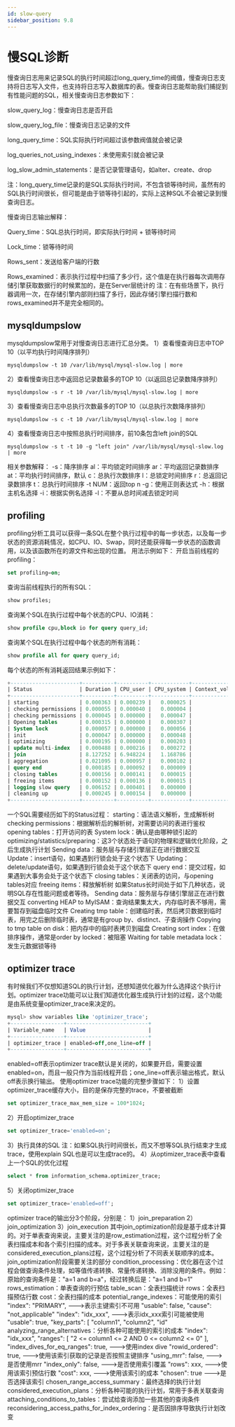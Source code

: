 ```yaml
---
id: slow-query
sidebar_position: 9.8
---
```


# 慢SQL诊断

慢查询日志用来记录SQL的执行时间超过long_query_time的阀值，慢查询日志支持将日志写入文件，也支持将日志写入数据库的表。慢查询日志能帮助我们捕捉到有性能问题的SQL，相关慢查询日志参数如下：

slow_query_log：慢查询日志是否开启

slow_query_log_file：慢查询日志记录的文件

long_query_time：SQL实际执行时间超过该参数阀值就会被记录

log_queries_not_using_indexes：未使用索引就会被记录

log_slow_admin_statements：是否记录管理语句，如alter、create、drop

注：long_query_time记录的是SQL实际执行时间，不包含锁等待时间，虽然有的SQL执行时间很长，但可能是由于锁等待引起的，实际上这种SQL不会被记录到慢查询日志。

慢查询日志输出解释：

Query_time：SQL总执行时间，即实际执行时间 + 锁等待时间

Lock_time：锁等待时间

Rows_sent：发送给客户端的行数

Rows_examined：表示执行过程中扫描了多少行，这个值是在执行器每次调用存储引擎获取数据行的时候累加的，是在Server层统计的
注：在有些场景下，执行器调用一次，在存储引擎内部则扫描了多行，因此存储引擎扫描行数和rows_examined并不是完全相同的。

## mysqldumpslow
mysqldumpslow常用于对慢查询日志进行汇总分类。
1）查看慢查询日志中TOP 10（以平均执行时间降序排列）
```shell
mysqldumpslow -t 10 /var/lib/mysql/mysql-slow.log | more
```
2）查看慢查询日志中返回总记录数最多的TOP 10（以返回总记录数降序排列）
```shell
mysqldumpslow -s r -t 10 /var/lib/mysql/mysql-slow.log | more
```
3）查看慢查询日志中总执行次数最多的TOP 10（以总执行次数降序排列）
```shell
mysqldumpslow -s c -t 10 /var/lib/mysql/mysql-slow.log | more
```
4）查看慢查询日志中按照总执行时间排序，前10条包含left join的SQL
```shell
mysqldumpslow -s t -t 10 -g "left join" /var/lib/mysql/mysql-slow.log | more
```
相关参数解释：
-s：降序排序
 al：平均锁定时间排序
 ar：平均返回记录数排序
 at：平均执行时间排序，默认
 c：总执行次数排序
 l：总锁定时间排序
 r：总返回记录数排序
 t：总执行时间排序
-t NUM：返回top n
-g：使用正则表达式
-h：根据主机名选择
-i：根据实例名选择
-l：不要从总时间减去锁定时间
## profiling
profiling分析工具可以获得一条SQL在整个执行过程中的每一步状态，以及每一步状态的资源消耗情况，如CPU、IO、Swap，同时还能获得每一步状态的函数调用，以及该函数所在的源文件和出现的位置。
用法示例如下：
开启当前线程的profiling：
```sql
set profiling=on;
```
查询当前线程执行的所有SQL：
```sql
show profiles;
```
查询某个SQL在执行过程中每个状态的CPU、IO消耗：
```sql
show profile cpu,block io for query query_id;
```
查询某个SQL在执行过程中每个状态的所有消耗：
```sql
show profile all for query query_id;
```
每个状态的所有消耗返回结果示例如下：
```sql
+----------------------+----------+----------+------------+-------------------+---------------------+--------------+---------------+---------------+-------------------+-------------------+-------------------+-------+-----------------------+----------------------+-------------+
| Status               | Duration | CPU_user | CPU_system | Context_voluntary | Context_involuntary | Block_ops_in | Block_ops_out | Messages_sent | Messages_received | Page_faults_major | Page_faults_minor | Swaps | Source_function       | Source_file          | Source_line |
+----------------------+----------+----------+------------+-------------------+---------------------+--------------+---------------+---------------+-------------------+-------------------+-------------------+-------+-----------------------+----------------------+-------------+
| starting             | 0.000363 | 0.000239 |   0.000025 |                 0 |                   0 |            0 |             0 |             0 |                 0 |                 0 |                 0 |     0 | NULL                  | NULL                 |        NULL |
| checking permissions | 0.000055 | 0.000040 |   0.000004 |                 0 |                   0 |            0 |             0 |             0 |                 0 |                 0 |                 0 |     0 | check_access          | sql_authorization.cc |         809 |
| checking permissions | 0.000045 | 0.000000 |   0.000047 |                 0 |                   0 |            0 |             0 |             0 |                 0 |                 0 |                 0 |     0 | check_access          | sql_authorization.cc |         809 |
| Opening tables       | 0.000315 | 0.000000 |   0.000307 |                 0 |                   0 |            0 |             0 |             0 |                 0 |                 0 |                 7 |     0 | open_tables           | sql_base.cc          |        5815 |
| System lock          | 0.000057 | 0.000000 |   0.000056 |                 0 |                   0 |            0 |             0 |             0 |                 0 |                 0 |                 1 |     0 | mysql_lock_tables     | lock.cc              |         330 |
| init                 | 0.000047 | 0.000000 |   0.000048 |                 0 |                   0 |            0 |             0 |             0 |                 0 |                 0 |                 0 |     0 | optimize_select       | Engine_execute.cpp   |         330 |
| optimizing           | 0.000195 | 0.000000 |   0.000203 |                 0 |                   0 |            0 |             0 |             0 |                 0 |                 0 |                 1 |     0 | optimize              | sql_optimizer.cc     |         175 |
| update multi-index   | 0.000488 | 0.000216 |   0.000272 |                 0 |                   0 |            0 |             0 |             0 |                 0 |                 0 |                 6 |     0 | UpdateMultiIndex      | ParameterizedFilter. |         981 |
| join                 | 8.127252 | 6.948224 |   1.168786 |               236 |                  18 |            0 |           168 |             0 |                 0 |                 0 |            304466 |     0 | UpdateJoinCondition   | ParameterizedFilter. |         603 |
| aggregation          | 0.021095 | 0.000957 |   0.000102 |                 3 |                   0 |           72 |             8 |             0 |                 0 |                 0 |                18 |     0 | Aggregate             | AggregationAlgorithm |          26 |
| query end            | 0.000185 | 0.000092 |   0.000009 |                 0 |                   0 |            0 |             0 |             0 |                 0 |                 0 |                 7 |     0 | mysql_execute_command | sql_parse.cc         |        4972 |
| closing tables       | 0.000156 | 0.000141 |   0.000015 |                 0 |                   0 |            0 |             0 |             0 |                 0 |                 0 |                11 |     0 | mysql_execute_command | sql_parse.cc         |        5031 |
| freeing items        | 0.000152 | 0.000136 |   0.000015 |                 0 |                   0 |            0 |             0 |             0 |                 0 |                 0 |                 1 |     0 | mysql_parse           | sql_parse.cc         |        5659 |
| logging slow query   | 0.006152 | 0.000401 |   0.000000 |                 1 |                   0 |            8 |             8 |             0 |                 0 |                 0 |                 6 |     0 | log_slow_do           | log.cc               |        1718 |
| cleaning up          | 0.000245 | 0.000154 |   0.000000 |                 0 |                   0 |            0 |             0 |             0 |                 0 |                 0 |                13 |     0 | dispatch_command      | sql_parse.cc         |        1935 |
+----------------------+----------+----------+------------+-------------------+---------------------+--------------+---------------+---------------+-------------------+-------------------+-------------------+-------+-----------------------+----------------------+-------------+
```
一个SQL需要经历如下的Status过程：
starting：语法语义解析，生成解析树
checking permissions：根据解析后的解析树，对需要访问的表进行鉴权
opening tables：打开访问的表
System lock：确认是由哪种锁引起的
optimizing/statistics/preparing：这3个状态处于语句的物理和逻辑优化阶段，之后生成执行计划
Sending data：服务层与存储引擎层正在进行数据交互
Update：insert语句，如果遇到行锁会处于这个状态下
Updating：delete/update语句，如果遇到行锁会处于这个状态下
query end：提交过程，如果遇到大事务会处于这个状态下
closing tables：关闭表的访问，与opening tables对应
freeing items：释放解析树
如果Status长时间处于如下几种状态，说明SQL存在性能问题或者等待。
Sending data：服务层与存储引擎层正在进行数据交互
converting HEAP to MyISAM：查询结果集太大，内存临时表不够用，需要暂存到磁盘临时文件
Creating tmp table：创建临时表，然后拷贝数据到临时表，用完之后删除临时表，通常是有group by、distinct、子查询操作
Copying to tmp table on disk：把内存中的临时表拷贝到磁盘
Creating sort index：在做排序操作，通常是order by
locked：被阻塞
Waiting for table metadata lock：发生元数据锁等待
## optimizer trace
有时候我们不仅想知道SQL的执行计划，还想知道优化器为什么选择这个执行计划。optimizer trace功能可以让我们知道优化器生成执行计划的过程，这个功能是由系统变量optimizer_trace来决定的。
```sql
mysql> show variables like 'optimizer_trace';
+-----------------+--------------------------+
| Variable_name   | Value                    |
+-----------------+--------------------------+
| optimizer_trace | enabled=off,one_line=off |
+-----------------+--------------------------+
```
enabled=off表示optimizer trace默认是关闭的，如果要开启，需要设置enabled=on，而且一般只作为当前线程开启；one_line=off表示输出格式，默认off表示换行输出。
使用optimizer trace功能的完整步骤如下：
1）设置optimizer_trace缓存大小，目的是保存完整的trace，不要被截断
```sql
set optimizer_trace_max_mem_size = 100*1024;
```
2）开启optimizer_trace
```sql
set optimizer_trace='enabled=on';
```
3）执行具体的SQL
注：如果SQL执行时间很长，而又不想等SQL执行结束才生成trace，使用explain SQL也是可以生成trace的。
4）从optimizer_trace表中查看上一个SQL的优化过程
```sql
select * from information_schema.optimizer_trace;
```
5）关闭optimizer_trace
```sql
set optimizer_trace='enabled=off';
```
optimizer trace的输出分3个阶段，分别是：
1）join_preparation
2）join_optimization
3）join_execution
其中join_optimization阶段是基于成本计算的。对于单表查询来说，主要关注的是row_estimation过程，这个过程分析了全表扫描成本和各个索引扫描的成本。对于多表关联查询来说，主要关注的是considered_execution_plans过程，这个过程分析了不同表关联顺序的成本。
join_optimization阶段需要关注的部分
condition_processing：优化器在这个过程会做查询条件处理，如等值传递转换、常量传递转换、消除没用的条件。例如：原始的查询条件是："a=1 and b=a"，经过转换后是："a=1 and b=1"
rows_estimation：单表查询的行预估
table_scan：全表扫描统计
rows：全表扫描预估行数
cost：全表扫描的成本
potential_range_indexes：可能使用的索引
"index": "PRIMARY",   --->表示主键索引不可用
"usable": false,
"cause": "not_applicable"
"index": "idx_xxx",   --->表示idx_xxx索引可能被使用
"usable": true,
"key_parts": [
"column1",
"column2",
"id"
analyzing_range_alternatives：分析各种可能使用的索引的成本
"index": "idx_xxx",
"ranges": [
"2 <= column1 <= 2 AND 0 <= column2 <= 0"
],
"index_dives_for_eq_ranges": true,   --->使用index dive
"rowid_ordered": true,   --->使用该索引获取的记录是否按照主键排序
"using_mrr": false,   --->是否使用mrr
"index_only": false,   --->是否使用索引覆盖
"rows": xxx, --->使用该索引预估行数
"cost": xxx,   --->使用该索引的成本
"chosen": true   --->是否选择该索引
chosen_range_access_summary：最终选择的执行计划
considered_execution_plans：分析各种可能的执行计划，常用于多表关联查询
attaching_conditions_to_tables：尝试给查询添加一些其他的查询条件
reconsidering_access_paths_for_index_ordering：是否因排序导致执行计划改变
